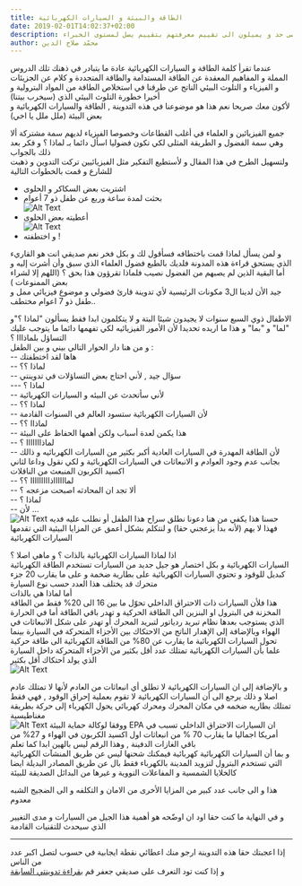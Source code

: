```yaml
---
title: الطاقة والبيئة و السيارات الكهربائية 
date: 2019-02-01T14:02:37+02:00
description: في الدراسة المشار إليها  توصل اثنان من علماء جامعة كورنيل الأمريكية الى رسم العلاقة بين الكفاءة والثقة حيث وضحت هذه العلاقة بأن جعفر اعني  ذوي القدرة المنخفضة هم على الاغلب من يبالغون في تقدير قدراتهم الى اقصى حد و يميلون الى تقييم معرفتهم بتقييم يصل لمستوى الخبراء .
author: محمّد صلاح الدين
---
```

عندما تقرأ كلمة الطاقة و السيارات الكهربائية عادة ما يتبادر في ذهنك تلك الدروس المملة و المفاهيم المعقدة عن الطاقة المستدامة والطاقة المتجددة و كلام عن الجزيئات و الفيزياء و التلوث البيئي الناتج عن طرقنا  في استخلاص الطاقة من المواد البترولية و أخيرا خطورة التلوث البيئي الذي (سيخرب بيتنا)   
لأكون معك صريحا نعم هذا هو موضوعنا في هذه التدوينة , الطاقة والسيارات الكهربائية و بعض البيئة (ملل ملل يا اخي)  

جميع الفيزيائين و العلماء في أغلب القطاعات وخصوصا الفيزياء لديهم سمة مشتركة ألا وهي سمة الفضول و الطريقة المثلى لكي تكون فضوليا اسأل دائما بـ لماذا ؟ و فكر بعد ذلك بالجواب   
ولتسهيل الطرح في هذا المقال و لأستطيع التفكير مثل الفيزيائيين  تركت التدوين و ذهبت للشارع و قمت بالخطوات التالية  
- اشتريت بعض السكاكر و الحلوى  
- بحثت لمدة ساعة وربع عن طفل ذو 7 أعوام  
 ![Alt Text](../../images/002/001.jpg)
- أعطيته بعض الحلوى  
![Alt Text](../../images/002/002.jpg)
- و اختطفته !

و لمن يسأل لماذا قمت باختطافه فسأقول لك و بكل فخر نعم صديقي انت هو القاريء الذي يستحق قراءة هذه المدونة فلديك بالطبع فضول العلماء الذي سبق وأن أشرت إليه و أما البقية الذين لم يصبهم من الفضول نصيب فلماذا تقرؤون هذا بحق ؟ (اللهم إلا لشراء بعض الممنوعات )  
جيد الأن لدينا ال3 مكونات الرئيسية لأي تدوينة قارئ فضولي و موضوع فيزيائي ممل و طفل ذو 7 اعوام مختطف..  

الاطفال ذوي السبع سنوات لا يجيدون شيئا البتة و لا يتكلمون ابدا فقط يسألون "لماذا ؟"و "لما" و "بما" و هذا ما اريده تحديدا لأن الأمور الفيزيائيه لكي تفهمها دائما ما يتوجب عليك التساؤل بلماذااا ؟  
و من هنا دار الحوار التالي بيني و بين الطفل :  
-- هاها  لقد اختطفتك   
-- لماذا ؟؟  
-- سؤال جيد , لأني احتاج بعض التساؤلات في تدوينتي   
--- لماذا ؟  
-- لأني سأتحدث عن البيئه و السيارات الكهربائية   
-- لماذا ؟؟  
--  لأن السيارات الكهربائية ستسود العالم في السنوات القادمة   
-- لماذاا ؟؟  
-- هذا يكمن  لعدة أسباب ولكن أهمها الحفاظ على البيئة   
-- لماذااااااا ؟  
-- لأن الطاقة المهدرة في السيارات العادية أكبر بكثير من السيارات الكهربائيه و ذالك بجانب عدم وجود العوادم و الانبعاثات في السيارات الكهربائية و لكي نقول وداعا لثاني اكسيد الكربون المنبعث من الناقلات   
-- لمااااااذااااااااا ؟؟  
-- ألا تجد ان المحادثه اصبحت مزعجه ؟  
-- لماذا ؟  
-- لأن …  
![Alt Text](../../images/002/003.jpg)
حسنا هذا يكفي من هنا دعونا نطلق سراح هذا الطفل أو نطلب عليه فديه فهذا لا يهم (لأنه بدأ يزعجني حقا) و لنتكلم بشكل أعمق عن المزايا البيئية التي تقدمها السيارات الكهربائية   

اذا لماذا السيارات الكهربائية بالذات  ؟ و ماهي اصلا ؟   
السيارات الكهربائية و بكل اختصار هو جيل جديد من السيارات تستخدم الطاقة الكهربائية كبديل للوقود و تحتوي السيارات الكهربائية على بطارية  ضخمة  و على ما يقارب 20 جزء متحرك قد يختلف هذا العدد حسب نوع السيارة   
أما لماذا هي بالذات  
هذا فلأن السيارات ذات الاحتراق الداخلي تحوّل ما بين 16 الى 20% فقط من الطاقة المخزنة في البترول او البنزين الى الطاقة الحركية و تهدر باقي الطاقة أما في الحرارة الذي يستوجب بعدها  نظام تبريد ردياتور لتبريد المحرك أو تهدر على شكل الانبعاثات في الهواء وبالإضافة إلى الإهدار الناتج من  الاحتكاك بين الأجزاء المتحركة في السيارة بينما تحول السيارات الكهربائية ما يقارب عن 80% من الطاقة الكهربائية الى طاقة حركية علما بأن السيارات الكهربائية تمتلك عدد أقل بكثير من الأجزاء المتحركة داخل السيارة الذي يولد احتكاك أقل بكثير   
![Alt Text](../../images/002/004.jpg)

 و بالإضافة إلى ان السيارات الكهربائية لا  تطلق أي انبعاثات من العادم لأنها لا تمتلك عادم اصلا و ذلك يرجع الى أن السيارات الكهربائية لا تقوم بعملية إحراق الوقود ,  فهي فقط تمتلك بطاريه ضخمه في مكان المحرك ومحرك كهربائي يحول الكهرباء إلى حركة بطريقة مغناطيسية  
![Alt Text](../../images/002/005.jpg)
ووفقا لوكالة حماية البيئة EPA ان السيارات الاحتراق الداخلي تسبب في أمريكا اجماليا ما يقارب 70 % من انبعاثات اول اكسيد الكربون في الهواء و 27% من باقي الغازات الدفينة , وهذا الرقم ليس بالهين ابدا كما تعلم    
و بما أن السيارات الكهربائية كهربائية فيمكنك شحنها ليس عن طريق المنشآت الكهربائية التي تستخدم البترول لتزويد المدينة بالكهرباء فقط بال عن طريق المصادر البديلة ايضا كالخلايا الشمسية و المفاعلات النووية و غيرها من البدائل الصديقة للبيئة   

هذا و الى جانب عدد كبير من المزايا الأخرى  من الامان و التكلفه و الى الضجيج الشبه معدوم  
 
و في النهاية ما كنت حقا اود ان اوضّحه هو   أهمية هذا الجيل من السيارات و مدى التغيير  الذي سيحدث للتقنيات القادمة   
***

إذا اعجبتك حقا هذه التدوينة ارجو منك اعطائي نقطة ايجابية في حسوب  لتصل اكبر عدد من الناس  
و إذا كنت تود التعرف على صديقي جعفر قم  [بقراءة تدوينتي السابقة](https://m-beayou.netlify.com/posts/jafaar_my_friend/) 




